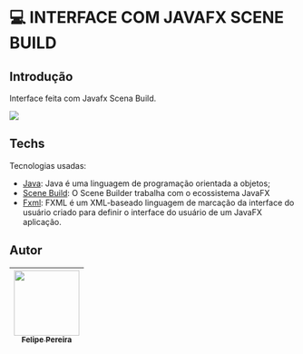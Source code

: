 # 💻​ INTERFACE COM JAVAFX SCENE BUILD

<p align="left">

## Introdução
Interface feita com Javafx Scena Build.
<br>


![](java.gif)
 
## Techs

Tecnologias usadas:

* [Java](https://www.oracle.com/br/java/): Java é uma linguagem de programação orientada a objetos;
* [Scene Build](https://gluonhq.com/products/scene-builder/): O Scene Builder trabalha com o ecossistema JavaFX
* [Fxml](https://docs.oracle.com/javafx/2/get_started/fxml_tutorial.html): FXML é um XML-baseado linguagem de marcação da interface do usuário criado para definir o interface do usuário de um JavaFX aplicação.

## Autor

| [<img src="https://cdn.discordapp.com/attachments/920700154204553226/1013985974004502640/unknown.png" width=115><br><sub>Felipe Pereira</sub>](https://github.com/felipepx) |
| :-------------------------------------------------------------------------------------------------------------------------------------------------------------------------: |
